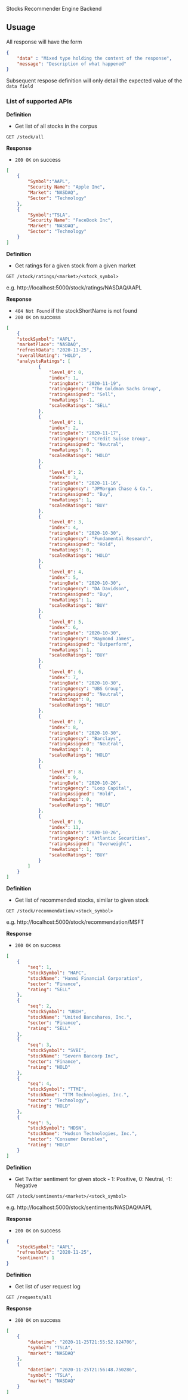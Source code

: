 Stocks Recommender Engine Backend

## Usuage

All response will have the form
```json
{
    "data" : "Mixed type holding the content of the response",
    "message": "Description of what happened"
}
```

Subsequent respose definition will only detail the expected value of the `data field` 

### List of supported APIs


**Definition**

- Get list of all stocks in the corpus

`GET /stock/all`

**Response**

- `200 OK` on success

```json
[
    {
        "Symbol":"AAPL",
        "Security Name": "Apple Inc",
        "Market": "NASDAQ",
        "Sector": "Technology"
    },
    {
        "Symbol":"TSLA",
        "Security Name": "FaceBook Inc",
        "Market": "NASDAQ",
        "Sector": "Technology"
    }
]
```

**Definition**

- Get ratings for a given stock from a given market

`GET /stock/ratings/<market>/<stock_symbol>`

e.g. http://localhost:5000/stock/ratings/NASDAQ/AAPL

**Response**

- `404 Not Found` if the stockShortName is not found
- `200 OK` on success

```json 
[
    {
    "stockSymbol": "AAPL",
    "marketPlace": "NASDAQ",
    "refreshData": "2020-11-25",
    "overallRating": "HOLD",
    "analystsRatings": [
            {
                "level_0": 0,
                "index": 1,
                "ratingDate": "2020-11-19",
                "ratingAgency": "The Goldman Sachs Group",
                "ratingAssigned": "Sell",
                "newRatings": -1,
                "scaledRatings": "SELL"
            },
            {
                "level_0": 1,
                "index": 2,
                "ratingDate": "2020-11-17",
                "ratingAgency": "Credit Suisse Group",
                "ratingAssigned": "Neutral",
                "newRatings": 0,
                "scaledRatings": "HOLD"
            },
            {
                "level_0": 2,
                "index": 3,
                "ratingDate": "2020-11-16",
                "ratingAgency": "JPMorgan Chase & Co.",
                "ratingAssigned": "Buy",
                "newRatings": 1,
                "scaledRatings": "BUY"
            },
            {
                "level_0": 3,
                "index": 4,
                "ratingDate": "2020-10-30",
                "ratingAgency": "Fundamental Research",
                "ratingAssigned": "Hold",
                "newRatings": 0,
                "scaledRatings": "HOLD"
            },
            {
                "level_0": 4,
                "index": 5,
                "ratingDate": "2020-10-30",
                "ratingAgency": "DA Davidson",
                "ratingAssigned": "Buy",
                "newRatings": 1,
                "scaledRatings": "BUY"
            },
            {
                "level_0": 5,
                "index": 6,
                "ratingDate": "2020-10-30",
                "ratingAgency": "Raymond James",
                "ratingAssigned": "Outperform",
                "newRatings": 1,
                "scaledRatings": "BUY"
            },
            {
                "level_0": 6,
                "index": 7,
                "ratingDate": "2020-10-30",
                "ratingAgency": "UBS Group",
                "ratingAssigned": "Neutral",
                "newRatings": 0,
                "scaledRatings": "HOLD"
            },
            {
                "level_0": 7,
                "index": 8,
                "ratingDate": "2020-10-30",
                "ratingAgency": "Barclays",
                "ratingAssigned": "Neutral",
                "newRatings": 0,
                "scaledRatings": "HOLD"
            },
            {
                "level_0": 8,
                "index": 9,
                "ratingDate": "2020-10-26",
                "ratingAgency": "Loop Capital",
                "ratingAssigned": "Hold",
                "newRatings": 0,
                "scaledRatings": "HOLD"
            },
            {
                "level_0": 9,
                "index": 11,
                "ratingDate": "2020-10-26",
                "ratingAgency": "Atlantic Securities",
                "ratingAssigned": "Overweight",
                "newRatings": 1,
                "scaledRatings": "BUY"
            }
        ]
    }
]
```

**Definition**

- Get list of recommended stocks, similar to given stock

`GET /stock/recommendation/<stock_symbol>`

e.g. http://localhost:5000/stock/recommendation/MSFT

**Response**

- `200 OK` on success

```json
[
    {
        "seq": 1,
        "stockSymbol": "HAFC",
        "stockName": "Hanmi Financial Corporation",
        "sector": "Finance",
        "rating": "SELL"
    },
    {
        "seq": 2,
        "stockSymbol": "UBOH",
        "stockName": "United Bancshares, Inc.",
        "sector": "Finance",
        "rating": "SELL"
    },
    {
        "seq": 3,
        "stockSymbol": "SVBI",
        "stockName": "Severn Bancorp Inc",
        "sector": "Finance",
        "rating": "HOLD"
    },
    {
        "seq": 4,
        "stockSymbol": "TTMI",
        "stockName": "TTM Technologies, Inc.",
        "sector": "Technology",
        "rating": "HOLD"
    },
    {
        "seq": 5,
        "stockSymbol": "HDSN",
        "stockName": "Hudson Technologies, Inc.",
        "sector": "Consumer Durables",
        "rating": "HOLD"
    }
]
```

**Definition**

- Get Twitter sentiment for given stock - 1: Positive, 
0: Neutral, -1: Negative

`GET /stock/sentiments/<market>/<stock_symbol>`

e.g. http://localhost:5000/stock/sentiments/NASDAQ/AAPL

**Response**

- `200 OK` on success

```json
{
    "stockSymbol": "AAPL",
    "refreshDate": "2020-11-25",
    "sentiment": 1
}
```


**Definition**

- Get list of user request log

`GET /requests/all`

**Response**

- `200 OK` on success

```json
[
    {
        "datetime": "2020-11-25T21:55:52.924706",
        "symbol": "TSLA",
        "market": "NASDAQ"
    },
    {
        "datetime": "2020-11-25T21:56:48.750286",
        "symbol": "TSLA",
        "market": "NASDAQ"
    }
]
```
